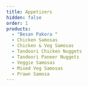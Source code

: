 ```yaml
---
title: Appetizers
hidden: false
order: 1
products:
  - "Besan Pakora "
  - Chicken Samosas
  - Chicken & Veg Samosas
  - Tandoori Chicken Nuggets
  - Tandoori Paneer Nuggets
  - Veggie Samosas
  - Mixed Veg Samosas
  - Prawn Samosa
---
```

